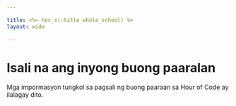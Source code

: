 ```yaml
---

title: <%= hoc_s(:title_whole_school) %>
layout: wide

---
```



# Isali na ang inyong buong paaralan

Mga impormasyon tungkol sa pagsali ng buong paaraan sa Hour of Code ay ilalagay dito.

